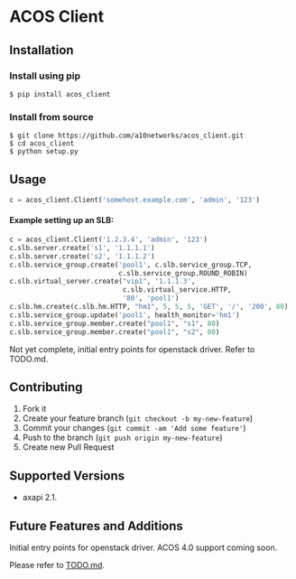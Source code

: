 
# ACOS Client

## Installation

### Install using pip

```
$ pip install acos_client
```

### Install from source

```
$ git clone https://github.com/a10networks/acos_client.git
$ cd acos_client
$ python setup.py
```

## Usage

```python
c = acos_client.Client('somehost.example.com', 'admin', '123')
```

#### Example setting up an SLB:

```python
c = acos_client.Client('1.2.3.4', 'admin', '123')
c.slb.server.create('s1', '1.1.1.1')
c.slb.server.create('s2', '1.1.1.2')
c.slb.service_group.create('pool1', c.slb.service_group.TCP,
                           c.slb.service_group.ROUND_ROBIN)
c.slb.virtual_server.create("vip1", '1.1.1.3',
                            c.slb.virtual_service.HTTP,
                            '80', 'pool1')
c.slb.hm.create(c.slb.hm.HTTP, "hm1", 5, 5, 5, 'GET', '/', '200', 80)
c.slb.service_group.update('pool1', health_monitor='hm1')
c.slb.service_group.member.create("pool1", "s1", 80)
c.slb.service_group.member.create("pool1", "s2", 80)
```


Not yet complete, initial entry points for openstack driver.  Refer to TODO.md.

## Contributing

1. Fork it
2. Create your feature branch (`git checkout -b my-new-feature`)
3. Commit your changes (`git commit -am 'Add some feature'`)
4. Push to the branch (`git push origin my-new-feature`)
5. Create new Pull Request

## Supported Versions

  * axapi 2.1.

## Future Features and Additions

Initial entry points for openstack driver. ACOS 4.0 support coming soon.

Please refer to [TODO.md](TODO.md).
